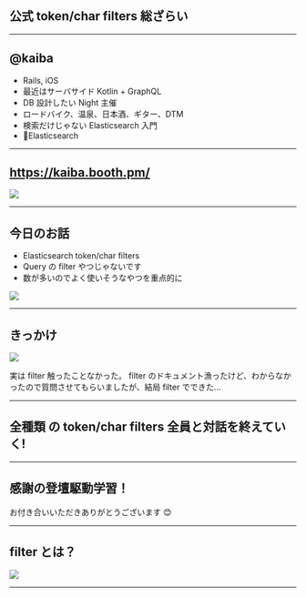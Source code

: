## 公式 token/char filters 総ざらい

---

## @kaiba

- Rails, iOS
- 最近はサーバサイド Kotlin + GraphQL
- DB 設計したい Night 主催
- ロードバイク、温泉、日本酒、ギター、DTM
- 検索だけじゃない Elasticsearch 入門
- 💜Elasticsearch

---

## https://kaiba.booth.pm/

![](https://github.com/kaibadash/gitpitch/blob/master/midi2musicxml/era.jpg?raw=true)

---

## 今日のお話

- Elasticsearch token/char filters
- Query の filter やつじゃないです
- 数が多いのでよく使いそうなやつを重点的に

![](https://github.com/kaibadash/gitpitch/blob/master/elasticsearch36/filter.png?raw=true)

---

## きっかけ

![](https://github.com/kaibadash/gitpitch/blob/master/midi2musicxml/discuss.png?raw=true)

実は filter 触ったことなかった。
filter のドキュメント漁ったけど、わからなかったので質問させてもらいましたが、結局 filter でできた…

---

## 全種類 の token/char filters 全員と対話を終えていく!

---

## 感謝の登壇駆動学習！

お付き合いいただきありがとうございます 😊

---

## filter とは？

![](https://github.com/kaibadash/gitpitch/blob/master/midi2musicxml/filter-coffee-bubble-drip.jpg?raw=true)

---

##
